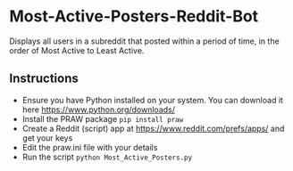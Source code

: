 # Most-Active-Posters-Reddit-Bot
Displays all users in a subreddit that posted within a period of time, in the order of Most Active to Least Active.

## Instructions
- Ensure you have Python installed on your system. You can download it here https://www.python.org/downloads/
- Install the PRAW package ```pip install praw```
- Create a Reddit (script) app at https://www.reddit.com/prefs/apps/ and get your keys
- Edit the praw.ini file with your details
- Run the script ```python Most_Active_Posters.py```
